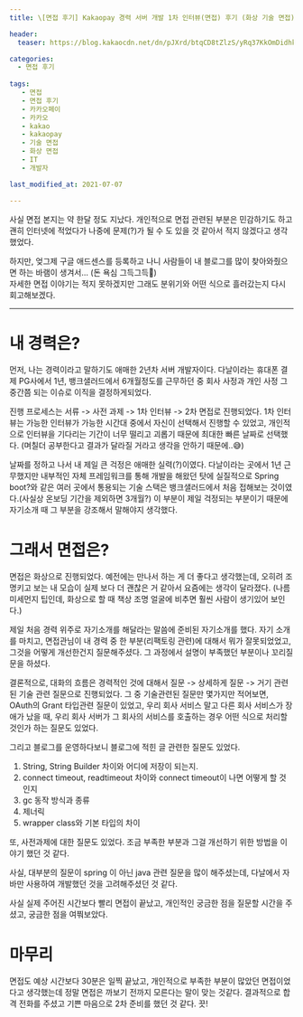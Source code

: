 ```yaml
---
title: \[면접 후기] Kakaopay 경력 서버 개발 1차 인터뷰(면접) 후기 (화상 기술 면접)

header:
  teaser: https://blog.kakaocdn.net/dn/pJXrd/btqCD8tZlzS/yRq37KkOmDidhk6hytKSIK/img.jpg

categories: 
  - 면접 후기
   
tags:
   - 면접
   - 면접 후기
   - 카카오페이
   - 카카오
   - kakao
   - kakaopay
   - 기술 면접
   - 화상 면접
   - IT
   - 개발자

last_modified_at: 2021-07-07 

---
```


사실 면접 본지는 약 한달 정도 지났다. 개인적으로 면접 관련된 부분은 민감하기도 하고 괜히 인터넷에 적었다가 나중에 문제(?)가 될 수 도 있을 것 같아서 적지 않겠다고 생각했었다.  

하지만, 엊그제 구글 애드센스를 등록하고 나니 사람들이 내 블로그를 많이 찾아와줬으면 하는 바램이 생겨서... (돈 욕심 그득그득🤑)  
자세한 면접 이야기는 적지 못하겠지만 그래도 분위기와 어떤 식으로 흘러갔는지 다시 회고해보겠다.

---

# 내 경력은?

먼저, 나는 경력이라고 말하기도 애매한 2년차 서버 개발자이다. 다날이라는 휴대폰 결제 PG사에서 1년, 뱅크샐러드에서 6개월정도를 근무하던 중 회사 사정과 개인 사정 그 중간쯤 되는 이슈로 이직을 결정하게되었다.

진행 프로세스는 서류 -> 사전 과제 -> 1차 인터뷰 -> 2차 면접로 진행되었다. 1차 인터뷰는 가능한 인터뷰가 가능한 시간대 중에서 자신이 선택해서 진행할 수 있었고, 개인적으로 인터뷰을 기다리는 기간이 너무 떨리고 괴롭기 때문에 최대한 빠른 날짜로 선택했다. (며칠더 공부한다고 결과가 달라질 거라고 생각을 안하기 때문에..😅)

날짜를 정하고 나서 내 제일 큰 걱정은 애매한 실력(?)이였다. 다날이라는 곳에서 1년 근무했지만 내부적인 자체 프레임워크를 통해 개발을 해왔던 탓에 실질적으로 Spring boot?와 같은 여러 곳에서 통용되는 기술 스택은 뱅크샐러드에서 처음 접해보는 것이였다.(사실상 온보딩 기간을 제외하면 3개월?) 이 부분이 제일 걱정되는 부분이기 때문에 자기소개 때 그 부분을 강조해서 말해야지 생각했다. 

# 그래서 면접은?
면접은 화상으로 진행되었다. 예전에는 만나서 하는 게 더 좋다고 생각했는데, 오히려 조명키고 보는 내 모습이 실제 보다 더 괜찮은 거 같아서 요즘에는 생각이 달라졌다. (나름 미세먼지 팁인데, 화상으로 할 때 책상 조명 얼굴에 비추면 훨씬 사람이 생기있어 보인다.)

제일 처음 경력 위주로 자기소개를 해달라는 말씀에 준비된 자기소개를 했다. 자기 소개를 마치고, 면접관님이 내 경력 중 한 부분(리팩토링 관련)에 대해서 뭐가 잘못되었었고, 그것을 어떻게 개선한건지 질문해주셨다. 그 과정에서 설명이 부족했던 부분이나 꼬리질문을 하셨다. 

결론적으로, 대화의 흐름은 경력적인 것에 대해서 질문 -> 상세하게 질문 -> 거기 관련된 기술 관련 질문으로 진행되었다. 그 중 기술관련된 질문만 몇가지만 적어보면, OAuth의 Grant 타입관련 질문이 있었고, 우리 회사 서비스 말고 다른 회사 서비스가 장애가 났을 때, 우리 회사 서버가 그 회사의 서비스를 호출하는 경우 어떤 식으로 처리할 것인가 하는 질문도 있었다.

그리고 블로그를 운영하다보니 블로그에 적힌 글 관련한 질문도 있었다. 
1. String, String Builder 차이와 어디에 저장이 되는지. 
2. connect timeout, readtimeout 차이와 connect timeout이 나면 어떻게 할 것인지
3. gc 동작 방식과 종류
4. 제너릭
5. wrapper class와 기본 타입의 차이

또, 사전과제에 대한 질문도 있었다. 조금 부족한 부분과 그걸 개선하기 위한 방법을 이야기 했던 것 같다.

사실, 대부분의 질문이 spring 이 아닌 java 관련 질문을 많이 해주셨는데, 다날에서 자바만 사용하여 개발했던 것을 고려해주셨던 것 같다.  

사실 실제 주어진 시간보다 빨리 면접이 끝났고, 개인적인 궁금한 점을 질문할 시간을 주셨고, 궁금한 점을 여쭤보았다. 

# 마무리
면접도 예상 시간보다 30분은 일찍 끝났고, 개인적으로 부족한 부분이 많았던 면접이었다고 생각했는데 정말 면접은 까보기 전까지 모른다는 말이 맞는 것같다. 결과적으로 합격 전화를 주셨고 기쁜 마음으로 2차 준비를 했던 것 같다. 끗!
<!--stackedit_data:
eyJoaXN0b3J5IjpbOTM3ODgzNTk3LDg2NTkzMjc2NV19
-->